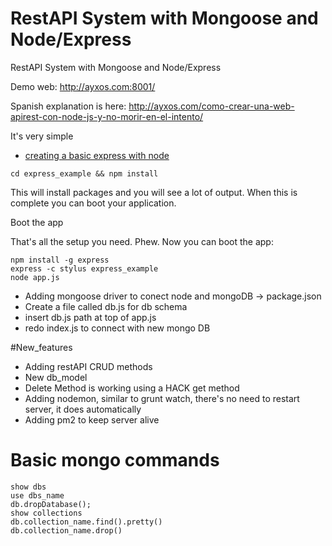RestAPI System with Mongoose and Node/Express
=============

RestAPI System with Mongoose and Node/Express

Demo web: http://ayxos.com:8001/

Spanish explanation is here: http://ayxos.com/como-crear-una-web-apirest-con-node-js-y-no-morir-en-el-intento/

It's very simple

+ <a href="http://shapeshed.com/creating-a-basic-site-with-node-and-express/"> creating a basic express with node </a>

```
cd express_example && npm install
```


This will install packages and you will see a lot of output. When this is complete you can boot your application.

Boot the app

That's all the setup you need. Phew. Now you can boot the app:
```
npm install -g express
express -c stylus express_example
node app.js
```

+ Adding mongoose driver to conect node and mongoDB -> package.json
+ Create a file called db.js for db schema
+ insert db.js path at top of app.js
+ redo index.js to connect with new mongo DB

#New_features
+ Adding restAPI CRUD methods
+ New db_model
+ Delete Method is working using a HACK get method
+ Adding nodemon, similar to grunt watch, there's no need to restart server, it does automatically
+ Adding pm2 to keep server alive

Basic mongo commands
==========
```
show dbs
use dbs_name
db.dropDatabase();
show collections
db.collection_name.find().pretty()
db.collection_name.drop()
```

